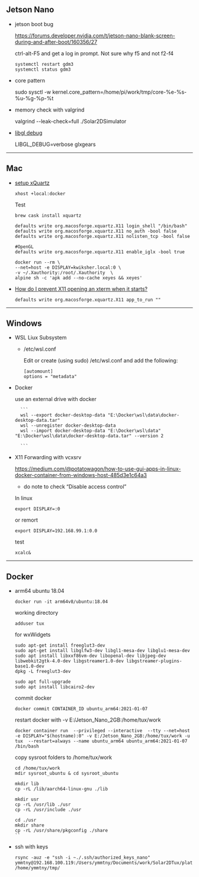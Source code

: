 ## Jetson Nano

* jetson boot bug 

	https://forums.developer.nvidia.com/t/jetson-nano-blank-screen-during-and-after-boot/160356/27

	ctrl-alt-F5 and get a log in prompt. Not sure why f5 and not f2-f4

	```
	systemctl restart gdm3
	systemctl status gdm3
	```


* core pattern

	sudo sysctl -w kernel.core_pattern=/home/pi/work/tmp/core-%e-%s-%u-%g-%p-%t

* memory check with valgrind

	valgrind --leak-check=full ./Solar2DSimulator

* [libgl debug](https://askubuntu.com/questions/541343/problems-with-libgl-fbconfigs-swrast-through-each-update)

	LIBGL_DEBUG=verbose glxgears



---
## Mac

* [setup xQuartz](https://medium.com/swlh/gimp-running-desktop-applications-inside-a-docker-container-b3c82a58fe1c)
	```
	xhost +local:docker
	```
	Test

	```
	brew cask install xquartz

	defaults write org.macosforge.xquartz.X11 login_shell "/bin/bash"
	defaults write org.macosforge.xquartz.X11 no_auth -bool false
	defaults write org.macosforge.xquartz.X11 nolisten_tcp -bool false

	#OpenGL
	defaults write org.macosforge.xquartz.X11 enable_iglx -bool true

	docker run --rm \
	--net=host -e DISPLAY=kwiksher.local:0 \
	-v ~/.Xauthority:/root/.Xauthority  \
	alpine sh -c 'apk add --no-cache xeyes && xeyes'
	```


* [How do I prevent X11 opening an xterm when it starts?](https://apple.stackexchange.com/questions/53734/how-do-i-prevent-x11-opening-an-xterm-when-it-starts)

	```
	defaults write org.macosforge.xquartz.X11 app_to_run ""
	```



---
## Windows 

* WSL Liux Subsystem

	* /etc/wsl.conf

		Edit or create (using sudo) /etc/wsl.conf and add the following:

		```
		[automount]
		options = "metadata"
		```
* Docker

	use an external drive with docker

		```
		wsl --export docker-desktop-data "E:\Docker\wsl\data\docker-desktop-data.tar"
		wsl --unregister docker-desktop-data
		wsl --import docker-desktop-data "E:\Docker\wsl\data" "E:\Docker\wsl\data\docker-desktop-data.tar" --version 2

		```

* X11 Forwarding with vcxsrv

	https://medium.com/@potatowagon/how-to-use-gui-apps-in-linux-docker-container-from-windows-host-485d3e1c64a3

	* do note to check “Disable access control”

	In linux
	```
	export DISPLAY=:0
	```

	or remort 
	```
	export DISPLAY=192.168.99.1:0.0
	```

	test

	```
	xcalc&
	```

---
## Docker

* arm64 ubuntu 18.04

	```
	docker run -it arm64v8/ubuntu:18.04

	```

	working directory

	```
	adduser tux
	```
	
	for wxWidgets

	```
	sudo apt-get install freeglut3-dev
	sudo apt-get install libglfw3-dev libgl1-mesa-dev libglu1-mesa-dev
	sudo apt install libxxf86vm-dev libopenal-dev libjpeg-dev libwebkit2gtk-4.0-dev libgstreamer1.0-dev libgstreamer-plugins-base1.0-dev
	dpkg -L freeglut3-dev
	```

	```
	sudo apt full-upgrade
	sudo apt install libcairo2-dev
	```

	commit docker
	```
	docker commit CONTAINER_ID ubuntu_arm64:2021-01-07
	```

	restart docker with -v E:/Jetson_Nano_2GB:/home/tux/work

	```
	docker container run  --privileged --interactive  --tty --net=host -e DISPLAY="$(hostname):0" -v E:/Jetson_Nano_2GB:/home/tux/work -u tux  --restart=always --name ubuntu_arm64 ubuntu_arm64:2021-01-07 /bin/bash
	```
	
	copy sysroot folders to /home/tux/work 

	```
	cd /home/tux/work
	mdir sysroot_ubuntu & cd sysroot_ubuntu

	mkdir lib
	cp -rL /lib/aarch64-linux-gnu ./lib

	mkdir usr
	cp -rL /usr/lib ./usr
	cp -rL /usr/include ./usr

	cd ./usr
	mkdir share
	cp -rL /usr/share/pkgconfig ./share
	``

* ssh with keys

	```
	rsync -auz -e "ssh -i ~./.ssh/authorized_keys_nano" ymmtny@192.168.100.119:/Users/ymmtny/Documents/work/Solar2DTux/platform/linux/Solar2DSimulator/ /home/ymmtny/tmp/
	```